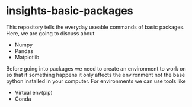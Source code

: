# insights-basic-packages
This repository tells the everyday useable commands of basic packages. Here, we are going to discuss about 
- Numpy
- Pandas
- Matplotlib

Before going into packages we need to create an environment to work on so that if something happens it only affects the environment not the base python installed in your computer. For environments we can use tools like
- Virtual env(pip)
- Conda 


